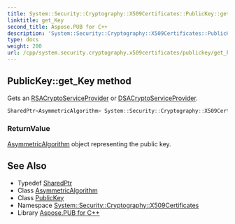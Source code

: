 ```yaml
---
title: System::Security::Cryptography::X509Certificates::PublicKey::get_Key method
linktitle: get_Key
second_title: Aspose.PUB for C++
description: 'System::Security::Cryptography::X509Certificates::PublicKey::get_Key method. Gets an RSACryptoServiceProvider or DSACryptoServiceProvider in C++.'
type: docs
weight: 200
url: /cpp/system.security.cryptography.x509certificates/publickey/get_key/
---
```

## PublicKey::get_Key method


Gets an [RSACryptoServiceProvider](../../../system.security.cryptography/rsacryptoserviceprovider/) or [DSACryptoServiceProvider](../../../system.security.cryptography/dsacryptoserviceprovider/).

```cpp
SharedPtr<AsymmetricAlgorithm> System::Security::Cryptography::X509Certificates::PublicKey::get_Key() const
```


### ReturnValue

[AsymmetricAlgorithm](../../../system.security.cryptography/asymmetricalgorithm/) object representing the public key.

## See Also

* Typedef [SharedPtr](../../../system/sharedptr/)
* Class [AsymmetricAlgorithm](../../../system.security.cryptography/asymmetricalgorithm/)
* Class [PublicKey](../)
* Namespace [System::Security::Cryptography::X509Certificates](../../)
* Library [Aspose.PUB for C++](../../../)

